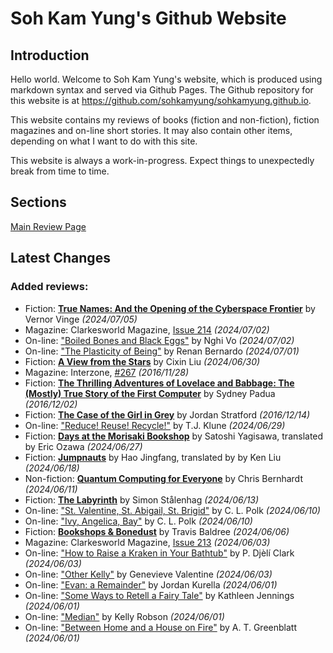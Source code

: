 # Soh Kam Yung's Github Website

## Introduction

Hello world. Welcome to Soh Kam Yung's website, which is produced using markdown syntax and served via Github Pages. The Github repository for this website is at <https://github.com/sohkamyung/sohkamyung.github.io>.

This website contains my reviews of books (fiction and non-fiction), fiction magazines and on-line short stories. It may also contain other items, depending on what I want to do with this site.

This website is always a work-in-progress. Expect things to unexpectedly break from time to time.

## Sections

[Main Review Page](reviews/README.md)

## Latest Changes

### Added reviews:
- Fiction: [**True Names: And the Opening of the Cyberspace Frontier**](reviews/fiction/2024/20240705-TrueNamesOpeningCyberspace.md) by Vernor Vinge *(2024/07/05)*
- Magazine: Clarkesworld Magazine, [Issue 214](reviews/magazines/Clarkesworld/20240702-Clarkesworld214.md) *(2024/07/02)*
- On-line: ["Boiled Bones and Black Eggs"](reviews/online/2024/20240702-BoiledBonesBlackEggs.md) by Nghi Vo *(2024/07/02)*
- On-line: ["The Plasticity of Being"](reviews/online/2024/20240701-PlaticityBeing.md) by Renan Bernardo *(2024/07/01)*
- Fiction: [**A View from the Stars**](reviews/fiction/2024/20240630-ViewStars.md) by Cixin Liu *(2024/06/30)*
- Magazine: Interzone, [#267](reviews/magazines/Interzone/20161128-Interzone267.md) *(2016/11/28)*
- Fiction: [**The Thrilling Adventures of Lovelace and Babbage: The (Mostly) True Story of the First Computer**](reviews/fiction/2016/20161202-ThrillingAdventuresLovelaceBabbage.md) by Sydney Padua *(2016/12/02)*
- Fiction: [**The Case of the Girl in Grey**](reviews/fiction/2016/20161214-CaseGirlGrey.md) by Jordan Stratford *(2016/12/14)*
- On-line: ["Reduce! Reuse! Recycle!"](reviews/online/2024/20240629-ReduceReuseRecycle.md) by T.J. Klune *(2024/06/29)*
- Fiction: [**Days at the Morisaki Bookshop**](reviews/fiction/2024/20240627-DaysMorisakiBookshop.md) by Satoshi Yagisawa, translated by Eric Ozawa *(2024/06/27)*
- Fiction: [**Jumpnauts**](reviews/fiction/2024/20240618-Jumpnauts.md) by Hao Jingfang, translated by by Ken Liu *(2024/06/18)*
- Non-fiction: [**Quantum Computing for Everyone**](reviews/nonfiction/2024/20240611-QuantumComputingEveryone.md) by Chris Bernhardt *(2024/06/11)*
- Fiction: [**The Labyrinth**](reviews/fiction/2024/20240613-Labyrinth.md) by Simon Stålenhag *(2024/06/13)*
- On-line: ["St. Valentine, St. Abigail, St. Brigid"](reviews/online/2024/20240610-ValentineAbigailBrigid.md) by C. L. Polk *(2024/06/10)*
- On-line: ["Ivy, Angelica, Bay"](reviews/online/2024/20240610-IvyAngelicaBay.md) by C. L. Polk *(2024/06/10)*
- Fiction: [**Bookshops & Bonedust**](reviews/fiction/2024/20240606-BookshopsBonedust.md) by Travis Baldree *(2024/06/06)*
- Magazine: Clarkesworld Magazine, [Issue 213](reviews/magazines/Clarkesworld/20240603-Clarkesworld213.md) *(2024/06/03)*
- On-line: ["How to Raise a Kraken in Your Bathtub"](reviews/online/2024/20240603-RaiseKrakenBathtub.md) by P. Djèlí Clark *(2024/06/03)*
- On-line: ["Other Kelly"](reviews/online/2024/20240603-OtherKelly.md) by Genevieve Valentine *(2024/06/03)*
- On-line: ["Evan: a Remainder"](reviews/online/2024/20240601-EvanRemainder.md) by Jordan Kurella *(2024/06/01)*
- On-line: ["Some Ways to Retell a Fairy Tale"](reviews/online/2024/20240601-WaysRetellFairyTale.md) by Kathleen Jennings *(2024/06/01)*
- On-line: ["Median"](reviews/online/2024/20240601-Median.md) by Kelly Robson *(2024/06/01)*
- On-line: ["Between Home and a House on Fire"](reviews/online/2024/20240601-BetweenHomeHouseFire.md) by A. T. Greenblatt *(2024/06/01)*
